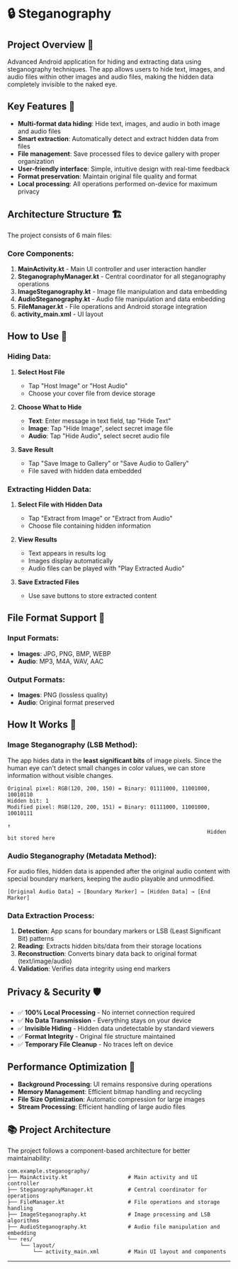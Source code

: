 # 🔒 Steganography

## Project Overview 📱

Advanced Android application for hiding and extracting data using steganography techniques. The app allows users to hide text, images, and audio files within other images and audio files, making the hidden data completely invisible to the naked eye.

## Key Features 🎯

* **Multi-format data hiding**: Hide text, images, and audio in both image and audio files
* **Smart extraction**: Automatically detect and extract hidden data from files
* **File management**: Save processed files to device gallery with proper organization
* **User-friendly interface**: Simple, intuitive design with real-time feedback
* **Format preservation**: Maintain original file quality and format
* **Local processing**: All operations performed on-device for maximum privacy

## Architecture Structure 🏗️

The project consists of 6 main files:

### Core Components:
1. **MainActivity.kt** - Main UI controller and user interaction handler
2. **SteganographyManager.kt** - Central coordinator for all steganography operations
3. **ImageSteganography.kt** - Image file manipulation and data embedding
4. **AudioSteganography.kt** - Audio file manipulation and data embedding
5. **FileManager.kt** - File operations and Android storage integration
6. **activity_main.xml** - UI layout

## How to Use 📖

### Hiding Data:

1. **Select Host File**
   - Tap "Host Image" or "Host Audio" 
   - Choose your cover file from device storage

2. **Choose What to Hide**
   - **Text**: Enter message in text field, tap "Hide Text"
   - **Image**: Tap "Hide Image", select secret image file
   - **Audio**: Tap "Hide Audio", select secret audio file

3. **Save Result**
   - Tap "Save Image to Gallery" or "Save Audio to Gallery"
   - File saved with hidden data embedded

### Extracting Hidden Data:

1. **Select File with Hidden Data**
   - Tap "Extract from Image" or "Extract from Audio"
   - Choose file containing hidden information

2. **View Results**
   - Text appears in results log
   - Images display automatically 
   - Audio files can be played with "Play Extracted Audio"

3. **Save Extracted Files**
   - Use save buttons to store extracted content

## File Format Support 📁

### Input Formats:
* **Images**: JPG, PNG, BMP, WEBP
* **Audio**: MP3, M4A, WAV, AAC

### Output Formats:
* **Images**: PNG (lossless quality)
* **Audio**: Original format preserved

## How It Works 🔬

### Image Steganography (LSB Method):
The app hides data in the **least significant bits** of image pixels. Since the human eye can't detect small changes in color values, we can store information without visible changes.

```
Original pixel: RGB(120, 200, 150) = Binary: 01111000, 11001000, 10010110
Hidden bit: 1
Modified pixel: RGB(120, 200, 151) = Binary: 01111000, 11001000, 10010111
                                                                        ↑
                                                               Hidden bit stored here
```

### Audio Steganography (Metadata Method):
For audio files, hidden data is appended after the original audio content with special boundary markers, keeping the audio playable and unmodified.

```
[Original Audio Data] → [Boundary Marker] → [Hidden Data] → [End Marker]
```

### Data Extraction Process:
1. **Detection**: App scans for boundary markers or LSB (Least Significant Bit) patterns
2. **Reading**: Extracts hidden bits/data from their storage locations  
3. **Reconstruction**: Converts binary data back to original format (text/image/audio)
4. **Validation**: Verifies data integrity using end markers

## Privacy & Security 🛡️

* ✅ **100% Local Processing** - No internet connection required
* ✅ **No Data Transmission** - Everything stays on your device
* ✅ **Invisible Hiding** - Hidden data undetectable by standard viewers
* ✅ **Format Integrity** - Original file structure maintained
* ✅ **Temporary File Cleanup** - No traces left on device

## Performance Optimization 🚀

* **Background Processing**: UI remains responsive during operations
* **Memory Management**: Efficient bitmap handling and recycling
* **File Size Optimization**: Automatic compression for large images
* **Stream Processing**: Efficient handling of large audio files

## 📚 Project Architecture

The project follows a component-based architecture for better maintainability:

```
com.example.steganography/
├── MainActivity.kt                   # Main activity and UI controller
├── SteganographyManager.kt           # Central coordinator for operations
├── FileManager.kt                    # File operations and storage handling
├── ImageSteganography.kt             # Image processing and LSB algorithms
├── AudioSteganography.kt             # Audio file manipulation and embedding
└── res/
    └── layout/
        └── activity_main.xml         # Main UI layout and components
```

---